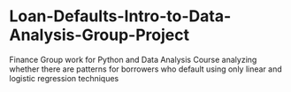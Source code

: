 # Loan-Defaults-Intro-to-Data-Analysis-Group-Project
Finance Group work for Python and Data Analysis Course analyzing whether there are patterns for borrowers who default using only linear and logistic regression techniques
